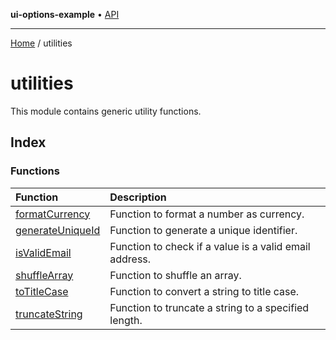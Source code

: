 **ui-options-example** • [API](../README.md)

***

[Home](../README.md) / utilities

# utilities

This module contains generic utility functions.

## Index

### Functions

| Function | Description |
| :------ | :------ |
| [formatCurrency](functions/formatCurrency.md) | Function to format a number as currency. |
| [generateUniqueId](functions/generateUniqueId.md) | Function to generate a unique identifier. |
| [isValidEmail](functions/isValidEmail.md) | Function to check if a value is a valid email address. |
| [shuffleArray](functions/shuffleArray.md) | Function to shuffle an array. |
| [toTitleCase](functions/toTitleCase.md) | Function to convert a string to title case. |
| [truncateString](functions/truncateString.md) | Function to truncate a string to a specified length. |
